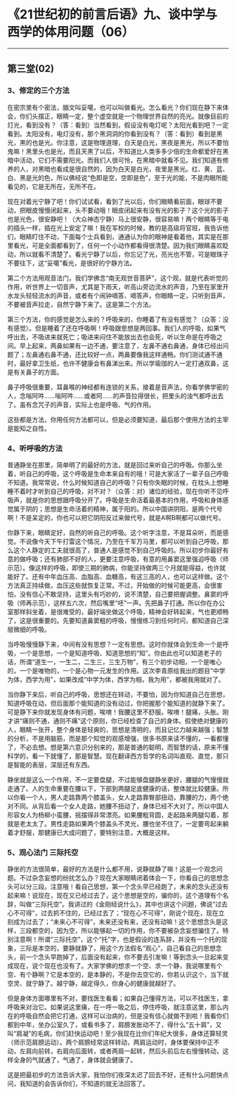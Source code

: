 # 《21世纪初的前言后语》九、谈中学与西学的体用问题（06）

------

## 第三堂(02)

### 3、修定的三个方法

在密宗里有个密法，腼文叫妥噶，也可以叫做看光。怎么看光？你们现在静下来体会，你们头摆正，眼睛一定，整个虚空就是一个物理世界自然的亮光。就像目前的灯光，看到没有？（答：看到）当然看到，假设没有电灯呢？太阳光看到吧？一定看到。太阳没有，电灯没有，那个黑洞洞的你看到没有？（答：看到）看到是黑光，黑的也是光。你注意，这是物理道理，白天是白光，黑夜是黑光，所以不要怕鬼嘛！黑里头也是光，而且天黑了以后，不知道比人类多多少倍的生命都爱好在黑暗中活动，它们不需要阳光。而我们人很可怜，在黑暗中就看不见。我们知道有修养的人，对黑暗也看成是很自然的，因为白天是白光，夜里是黑光。红、黄、蓝、白、黑是光的色，所以佛经说“色即是空，空即是色”，至于光的能，不是肉眼所能看见的，它是无所在，无所不在。

现在对着光宁静了吧！你们试试看，看到了光以后，你们眼睛看前面，眼球不要动，把眼皮慢慢闭起来，头不要动哦！眼皮闭起来有没有光的影子？这个光的影子也是光色，很安静吧！（大众神态宁静）马上很安静，很容易嘛！两个眼睛等于电的插头一样，插在光上安定了嘛！我在军校的时候，教的是高级将官班，我告诉他们，眼睛盯住不动，下面每个士兵看到，通通认为你的眼神是看着他，其实是在那里看光，可是全面都看到了，任何一个小动作都看得很清楚。因为我们眼睛喜欢眨动，所以就看不清楚了。看光宁静了以后，你忘记了光，亮光也不管，可是眼珠子不要往下，这“妥噶”看光，是很好的宁静方法。

第二个方法用观音法门，我们学佛念“南无观世音菩萨”，这个观，就是代表听觉的作用，听世界上一切音声，尤其是下雨天，听高山旁边流水的声音，乃至在家里开水龙头轻轻流水的声音，或者有个闹钟嘀答、嘀答声，你眼睛一定，只听到音声，不要被音声拉走，自然宁静下来了。这是第二个方法。

第三个方法，你的感觉是怎么来的？呼吸来的，你睡着了有没有感觉？（众答：没有感觉）。但是睡着了还在呼吸啊！呼吸跟思想是两回事。我们人的呼吸，如果气呼出去，不吸进来就死亡；吸进来闷住不能放出去也会死，听以生命是在呼吸之间。早上起来，两鼻如果有一边不通，要注意了，左鼻不通右鼻通，身体已经出问题了；左鼻通右鼻不通，还比较好一点，两鼻要像我这样通畅。你们测试通不通时，最好拿卫生纸，也许不健康会有鼻涕出来。所以学瑜珈的人一定打通双鼻，这是有关鼻子的方面。

鼻子呼吸很重要，耳鼻喉的神经都有连锁的关系，接着是音声法，你看学佛学密的人，念嗡阿吽……嗡阿吽……或者阿……的声音拉得很长，把里头的浊气都呼出去了。虽有念咒子的声音，实际上也是呼吸、气的作用。

这些都是方法，你用任何方法都可以，但是必须要知道，最后那个使用方法的主宰是能知之自性。

### 4、听呼吸的方法

普通静坐在那里，简单明了的最好的方法，就是回过来听自己的呼吸。你那么坐着，听自己的呼吸，这个呼吸是生命本来自有的哦！可是大家活了一辈子自己呼吸不知道。我常常说，什么时候知道自己的呼吸？只有你失眠的时候，在枕头上想睡睡不着时才听到自己的呼吸，对不对？（众答：对）诸位的经验，现在你听不见呼吸声，就是你的思想跟呼吸分开了。呼吸是生命活着最基本的作用，呼吸和身体感觉属于阴的；思想是生命活着的精神，属于阳的。所以中国讲阴阳，是两个代号啊！不是呆定的，你也可以把它阴阳反过来做代号，就是A啊B啊都可以做代号。

你静下来，眼睛定好，自然的听自己的呼吸。这个听字注意，不是耳朵听，而是感觉。不说像今天下午打雷这个情况，乃至在千军万马里，都可以听到自己呼吸，那么这个人静定的工夫就很高了，普通人是感觉不到自己呼吸的。所以初步你最好有意的做呼吸；还有肺部不好的人，更要注意呼吸，有意的用鼻窦这里强迫呼吸（师示范）。像这样的呼吸，即使三期的肺病，你能坚持做两三个月就能得益，也许就能好了。还有中年血压高、血脂高、血糖高，有这三高的人，也可以这样做。这个方法真正持续做，血压这些就恢复正常。不过，开始做的时候可能更高，会很害怕，没有信心不敢坚持，这里头有巧妙的，说不清楚，自己要把握调整。鼻窦的呼吸（师再示范），这样五六次，然后嘴里“呸”一声。先把鼻子打通。所以你在办公室那样斜坐着，是很难受的，最好端坐做这个呼吸，精神会好转起来，气也更顺畅了，这是很重要的。先要知道鼻窦粗的呼吸，慢慢练习到任何时问，都知道自己深层微细的呼吸。

当呼吸慢慢静下来，中间有没有思想？一定有思想。这时你就体会到生命一个是呼吸，一个是思想，一个是知道呼吸、知道思想的“知”。你由此也可以知道老子的话，所谓“道生一，一生二，二生三，三生万物”，有三个初步动相，一个是唯心的，一个是唯物的，一个是心物一元发生的作用。这次李青原给我出的题目“中学为体，西学为用”，如果改成“中学为体，西学为相，我为用”，都被我用就对了。

当你静下来后，听自己的呼吸，思想还在转动，不要怕，因为你知道自己在思想，知道呼吸在动，但后面那个能知道的没有动过，你把握那个能知道的就静下来了。可是静下来你就发现身体有问题，唉唷！我腰这里不舒服。唉唷！腿痛，头胀。刚才讲“痛则不通，通则不痛”这个原则，你已经检查了自己的身体。假使绝对健康的人，眼睛一张开，整个身体是轻爽的，思想是清明的，而且记忆力越来越强；智慧的分析，不是用脑筋，而是那个知觉的观感增强，很多书原来读不懂的，一看都懂了，不必去想。想是第六意识分别来的，那是普通的聪明，而智慧的话，原来不懂科学的，看一下就懂了，那是智慧。现在翻译西方哲学的名词叫直观、直觉，那只是智能的表层，深层还有东西。

静坐就是这么一个作用，不一定要盘腿，不过能够盘腿静坐更好，腰腿的气慢慢就走通了。人的生命重要在腰以下，下部到两腿足底健康的话，整体就比较健康。所以你看一个人，男人走路靠两个膝盖头，女人走路靠臀部扭动，靠腰的力，两个绝对不同。从背后看一个女人走路，她腰不扭动了，身体已经不大对了。所以中国人形容女人为杨柳小蛮腰，摇摆得非常漂亮。如果腰粗背圆，走起路来两腿勾着，那就是老太太了。男性走路如果两个膝盖头不灵光，腰也坐不住了，一定要弯起来躺着才舒服，那健康已大成问题了，要特别注意，大概是这样。

### 5、观心法门 三际托空

静坐的方法很简单，最好的方法是什么都不用，说静就静了嘛！这是一个观念问题。不过杂念妄想的纷扰怎么办？现在大家眼睛闭着体会一下，你看自己的思想念头可以分三段。注意哦！看自己思想，第一个念头早已经跑了，未来的念头还没有起来嘛！说现在，现在又已经过去了，这个思想是空的，骗你的，这个道理有个名辞，叫做“三际托空”。我讲过的《金刚经说什么》，其中也讲这个问题，佛说“过去心不可得”，过去抓不住的，已经过去了；“现在心不可得”，刚说个现在，现在立刻成为过去了；“未来心不可得”，未来还没有来，还没有动嘛！这个思想念头是这样，三段都空的，因为空，所以能够起一切的作用，你不要被杂念妄想骗住了。特别注意啊！所谓“三际托空”，这个“托”字，也是假设的连系辞，并没有一个托的现象，三际是本空的，要静就静了，用这个方法假名“观心”，自己看自己的思想念头，前一个念头早跑掉了，后面没有起来，你不要去引发嘛！等到念头一旦起来变成现在，说个现在也没有了。大家学佛的想求一个空、求一个静，我说哪里有个空、有个静啊？它是本空的，是本静的，不是你去空它的，你若认识这个，当下就空灵、就宁静了。越宁静，越定得久，你身心的健康就越好了。

但是身体方面哪里有不对，要找医生看看；如果自己懂得方法，可以不找医生，拿呼吸来对治它。如果说这里痛，在一呼一吸之后，停住呼吸，就注意这里，那么内在的呼吸自然会把它打通，这样可以治病的，但是没有信心就做不到啦！我看你们都到中年，坐办公室久了，或看书多了，肩膀发胀动不了，得什么“五十肩”，又叫“肩凝”的毛病，你们赶快运动吧！至少我现在比你们年纪大很多，身体还算轻灵（师示范肩膀运动）。两个肩膀经常这样转动，两肩运动时，身体要保持中正不动，左肩向前转，右肩向后面转，或者两肩一起转，然后头前后左右慢慢转动，这样全身的气就通了，气通了，身体就会健康了。

这是把最初步的方法告诉大家，我怕你们夜深太迟了回去不好，还有什么问题快点问，我知道的会告诉你们，不知道的就无法回答了。

